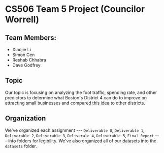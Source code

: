 # CS506 Team 5 Project (Councilor Worrell)
## Team Members:
* Xiaojie Li
* Simon Cen
* Reshab Chhabra
* Dave Godfrey

## Topic
Our topic is focusing on analyzing the foot traffic, spending rate, and other predictors to determine what Boston's District 4 can do to improve on attracting small businesses and compared this idea to other districts.

## Organization
We've organized each assignment --- `Deliverable 0`, `Deliverable 1`, `Deliverable 2`, `Deliverable 3`, `Deliverale 4`, `Deliverable 5`, `Final Report` --- into folders for legibility. We've also organized all of our datasets into the `datasets` folder.
